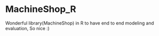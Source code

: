 # MachineShop_R

Wonderful library(MachineShop) in R to have end to end modeling and evaluation, So nice :)
